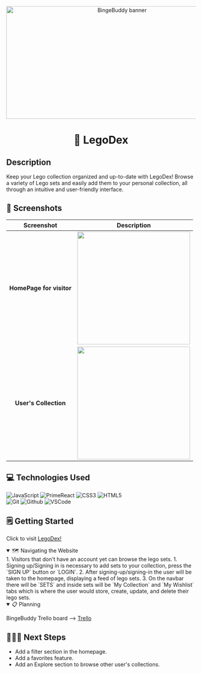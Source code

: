<div align="center" id="banner">
    <img width="600" height="300" alt="BingeBuddy banner" src="/public/images/logo.png">
</div>

<div align="center" id="header">

# 🧱 LegoDex

</div>

## Description

Keep your Lego collection organized and up-to-date with LegoDex! Browse a variety of Lego sets and easily add them to your personal collection, all through an intuitive and user-friendly interface.

## 📸 Screenshots

|        Screenshot        |                        Description                        |
| :----------------------: | :-------------------------------------------------------: |
| **HomePage for visitor** |    <img src="/public/images/homepage.png" width="300">    |
|  **User's Collection**   | <img src="/public/images/usercollection.png" width="300"> |

## 💻 Technologies Used

![JavaScript](https://img.shields.io/badge/-JavaScript-05122A?style=flat&logo=react)
![PrimeReact](https://img.shields.io/badge/-JavaScript-05122A?style=flat&logo=primereact)
![CSS3](https://img.shields.io/badge/-CSS_Grid-05122A?style=flat&logo=css3)
![HTML5](https://img.shields.io/badge/-HTML5-05122A?style=flat&logo=html5)  
![Git](https://img.shields.io/badge/-Git-05122A?style=flat&logo=git)
![Github](https://img.shields.io/badge/-GitHub-05122A?style=flat&logo=github)
![VSCode](https://img.shields.io/badge/-VS_Code-05122A?style=flat&logo=visualstudio)

## 🗒️ Getting Started

Click to visit [LegoDex!][link]

[link]: https://legodex-cec8317ea641.herokuapp.com/my-collection

<details open>
<summary> 🗺️ Navigating the Website</summary>
1. Visitors that don't have an account yet can browse the lego sets.
1. Signing up/Signing in is necessary to add sets to your collection, press the `SIGN UP` button or `LOGIN`.
2. After signing-up/signing-in the user will be taken to the homepage, displaying a feed of lego sets.
3. On the navbar there will be `SETS` and inside sets will be `My Collection` and `My Wishlist` tabs which is where the user would store, create, update, and delete their lego sets.

</details>

<details open>
<summary>📋 Planning</summary>

BingeBuddy Trello board --> [Trello][trello-link]

[trello-link]: https://trello.com/b/onUOkbCd/project-3

</details>

## 🚶🏻‍➡️ Next Steps

- Add a filter section in the homepage.
- Add a favorites feature.
- Add an Explore section to browse other user's collections.
